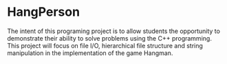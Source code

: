 # HangPerson

The intent of this programing project is to allow students the opportunity to demonstrate their ability
to solve problems using the C++ programming. This project will focus on file I/O, hierarchical file
structure and string manipulation in the implementation of the game Hangman.
